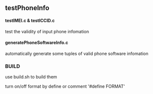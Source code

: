 ## testPhoneInfo

#### testIMEI.c & testICCID.c
test the validity of input phone infomation

#### generatePhoneSoftwareInfo.c
automatically generate some tuples of valid phone software infomation

### BUILD

use build.sh to build them

turn on/off format by define or comment '#define FORMAT'
